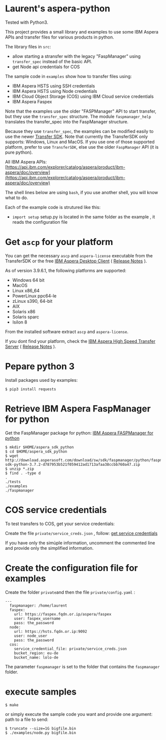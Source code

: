 # Laurent's aspera-python

Tested with Python3.

This project provides a small library and examples to use some IBM Aspera APIs and transfer files for various products in python.

The library files in `src`:

* allow starting a stransfer with the legacy "FaspManager" using `transfer_spec` instead of the basic API.
* get Node api credentials for COS

The sample code in `examples` show how to transfer files using:

* IBM Aspera HSTS using SSH credentials
* IBM Aspera HSTS using Node credentials
* IBM Cloud Object Storage (COS) using IBM Cloud service credentials
* IBM Aspera Faspex

Note that the examples use the older "FASPManager" API to start transfer, but they use the `transfer_spec` structure. The module `faspmanager_help` translates the transfer_spec into the FaspManager structure.

Because they use `transfer_spec`, the examples can be modified easily to use the newer [Transfer SDK](https://api.ibm.com/explorer/catalog/aspera/product/ibm-aspera/api/transfer-sdk/doc/guides-toc). Note that currently the TransferSDK only supports: Windows, Linux and MacOS. If you use one of those supported platform, prefer to use `TransferSDK`, else use the older `FaspManager` API (it is pure python).

All IBM Aspera APIs: [https://api.ibm.com/explorer/catalog/aspera/product/ibm-aspera/doc/overview](https://api.ibm.com/explorer/catalog/aspera/product/ibm-aspera/doc/overview)

The shell lines below are using `bash`, if you use another shell, you will know what to do.

Each of the example code is strutured like this:

* `import setup` setup.py is located in the same folder as the example , it reads the configuration file

# Get `ascp` for your platform

You can get the necessary `ascp` and `aspera-license` executable from the TransferSDK or the free [IBM Aspera Desktop Client](https://www.ibm.com/support/fixcentral/swg/selectFixes?product=ibm/Other%20software/IBM%20Aspera%20Desktop%20Client) ( [Release Notes](https://www.ibm.com/support/knowledgecenter/SSXN9J_3.9.6/relnote/desktop_client_relnotes.html) ).

As of version 3.9.6.1, the following platforms are supported:

* Windows 64 bit
* MacOS
* Linux x86_64
* PowerLinux ppc64-le
* zLinux s390, 64-bit
* AIX
* Solaris x86
* Solaris sparc
* Isilon 8

From the installed software extract `ascp` and `aspera-license`.

If you dont find your platform, check the
[IBM Aspera High Speed Transfer Server](https://www.ibm.com/support/fixcentral/swg/selectFixes?product=ibm/Other%20software/IBM%20Aspera%20High-Speed%20Transfer%20Server)
( [Release Notes](https://www.ibm.com/support/knowledgecenter/SSL85S_3.9.6/relnote/hsts_relnotes.html) ).

# Pepare python 3

Install packages used by examples:

```
$ pip3 install requests
```

# Retrieve IBM Aspera FaspManager for python

Get the FaspManager package for python:
[IBM Aspera FASPManager for python](https://api.ibm.com/explorer/catalog/aspera/product/ibm-aspera/api/fasp-manager-sdk/doc/guide)

```
$ mkdir $HOME/aspera_sdk_python
$ cd $HOME/aspera_sdk_python
$ wget http://download.asperasoft.com/download/sw/sdk/faspmanager/python/faspmanager-sdk-python-3.7.2-d787953b521f059412ad1713afaa38ccbb760a47.zip
$ unzip *.zip
$ find . -type d
.
./tests
./examples
./faspmanager
```

# COS service credentials

To test transfers to COS, get your service credentials:

Create the file `private/service_creds.json` , follow:
[get service credentials](https://www.rubydoc.info/gems/asperalm#ibm-cloud-object-storage)

If you have only the simùple information, uncomment the commented line and provide only the simplified information.

# Create the configuration file for examples

Create the folder `private`and then the file `private/config.yaml` :

```
---
  faspmanager: /home/laurent
  faspex:
    url: https://faspex.fqdn.or.ip/aspera/faspex
    user: faspex_username
    pass: the_password
  node:
    url: https://hsts.fqdn.or.ip:9092
    user: node_user
    pass: the_password
  cos:
    service_credential_file: private/service_creds.json
    bucket_region: eu-de
    bucket_name: lolo-de
```

The parameter `faspmanager` is set to the folder that contains the `faspmanager` folder.

# execute samples

```
$ make
```

or simply execute the sample code you want and provide one argument: path to a file to send:

```
$ truncate --size=1G bigfile.bin
$ ./examples/node.py bigfile.bin
```

